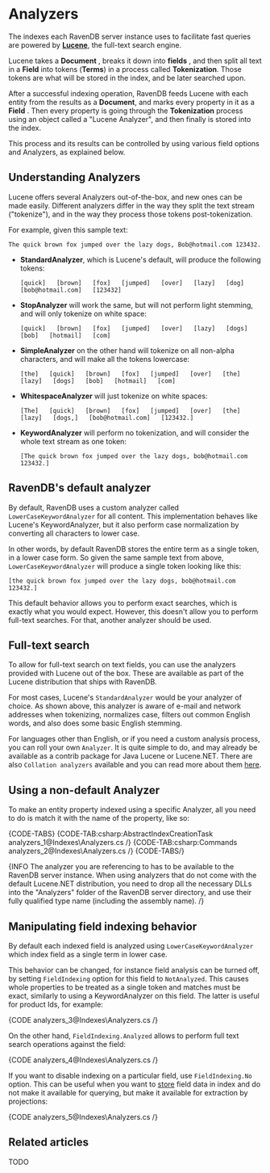 ﻿# Analyzers

The indexes each RavenDB server instance uses to facilitate fast queries are powered by [**Lucene**](http://lucene.apache.org/), the full-text search engine.

Lucene takes a **Document** , breaks it down into **fields** , and then split all text in a **Field** into tokens (**Terms**) in a process called **Tokenization**. Those tokens are what will be stored in the index, and be later searched upon.

After a successful indexing operation, RavenDB feeds Lucene with each entity from the results as a **Document**, and marks every property in it as a **Field** . Then every property is going through the **Tokenization** process using an object called a "Lucene Analyzer", and then finally is stored into the index.

This process and its results can be controlled by using various field options and Analyzers, as explained below.

## Understanding Analyzers

Lucene offers several Analyzers out-of-the-box, and new ones can be made easily. Different analyzers differ in the way they split the text stream ("tokenize"), and in the way they process those tokens post-tokenization.

For example, given this sample text:

`The quick brown fox jumped over the lazy dogs, Bob@hotmail.com 123432.`

* **StandardAnalyzer**, which is Lucene's default, will produce the following tokens:

    `[quick]   [brown]   [fox]   [jumped]   [over]   [lazy]   [dog]   [bob@hotmail.com]   [123432]`

* **StopAnalyzer** will work the same, but will not perform light stemming, and will only tokenize on white space:

    `[quick]   [brown]   [fox]   [jumped]   [over]   [lazy]   [dogs]   [bob]   [hotmail]   [com]`

* **SimpleAnalyzer** on the other hand will tokenize on all non-alpha characters, and will make all the tokens lowercase:

    `[the]   [quick]   [brown]   [fox]   [jumped]   [over]   [the]   [lazy]   [dogs]   [bob]   [hotmail]   [com]`

* **WhitespaceAnalyzer** will just tokenize on white spaces:

    `[The]   [quick]   [brown]   [fox]   [jumped]   [over]   [the]   [lazy]   [dogs,]   [bob@hotmail.com]   [123432.]`

* **KeywordAnalyzer** will perform no tokenization, and will consider the whole text stream as one token:

    `[The quick brown fox jumped over the lazy dogs, bob@hotmail.com 123432.]`

## RavenDB's default analyzer

By default, RavenDB uses a custom analyzer called `LowerCaseKeywordAnalyzer` for all content. This implementation behaves like Lucene's KeywordAnalyzer, but it also perform case normalization by converting all characters to lower case. 

In other words, by default RavenDB stores the entire term as a single token, in a lower case form. So given the same sample text from above, `LowerCaseKeywordAnalyzer` will produce a single token looking like this:

`[the quick brown fox jumped over the lazy dogs, bob@hotmail.com 123432.]`

This default behavior allows you to perform exact searches, which is exactly what you would expect. However, this doesn't allow you to perform full-text searches. For that, another analyzer should be used.

## Full-text search

To allow for full-text search on text fields, you can use the analyzers provided with Lucene out of the box. These are available as part of the Lucene distribution that ships with RavenDB.

For most cases, Lucene's `StandardAnalyzer` would be your analyzer of choice. As shown above, this analyzer is aware of e-mail and network addresses when tokenizing, normalizes case, filters out common English words, and also does some basic English stemming.

For languages other than English, or if you need a custom analysis process, you can roll your own `Analyzer`. It is quite simple to do, and may already be available as a contrib package for Java Lucene or Lucene.NET. There are also `Collation analyzers` available and you can read more about them [here](../indexes/customizing-results-order#collation-support).

## Using a non-default Analyzer

To make an entity property indexed using a specific Analyzer, all you need to do is match it with the name of the property, like so:

{CODE-TABS}
{CODE-TAB:csharp:AbstractIndexCreationTask analyzers_1@Indexes\Analyzers.cs /}
{CODE-TAB:csharp:Commands analyzers_2@Indexes\Analyzers.cs /}
{CODE-TABS/}

{INFO The analyzer you are referencing to has to be available to the RavenDB server instance. When using analyzers that do not come with the default Lucene.NET distribution, you need to drop all the necessary DLLs into the "Analyzers" folder of the RavenDB server directory, and use their fully qualified type name (including the assembly name). /}

## Manipulating field indexing behavior

By default each indexed field is analyzed using `LowerCaseKeywordAnalyzer` which index field as a single term in lower case.

This behavior can be changed, for instance field analysis can be turned off, by setting `FieldIndexing` option for this field to `NotAnalyzed`. This causes whole properties to be treated as a single token and matches must be exact, similarly to using a KeywordAnalyzer on this field. The latter is useful for product Ids, for example:

{CODE analyzers_3@Indexes\Analyzers.cs /}

On the other hand, `FieldIndexing.Analyzed` allows to perform full text search operations against the field:

{CODE analyzers_4@Indexes\Analyzers.cs /}

If you want to disable indexing on a particular field, use `FieldIndexing.No` option. This can be useful when you want to [store](../indexes/storing-data-in-index) field data in index and do not make it available for querying, but make it available for extraction by projections:

{CODE analyzers_5@Indexes\Analyzers.cs /}

## Related articles

TODO